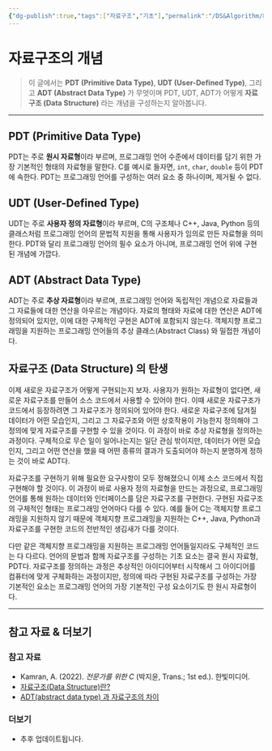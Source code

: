 ```yaml
---
{"dg-publish":true,"tags":["자료구조","기초"],"permalink":"/DS&Algorithm/Data Structure Intro/","dgPassFrontmatter":true,"created":"2024-08-01T01:32:10.000+09:00","updated":"2024-08-02T18:51:24.872+09:00"}
---
```




# 자료구조의 개념

> 이 글에서는 **PDT (Primitive Data Type)**, **UDT (User-Defined Type)**, 그리고 **ADT (Abstract Data Type)** 가 무엇이며 PDT, UDT, ADT가 어떻게 **자료구조 (Data Structure)** 라는 개념을 구성하는지 알아봅니다.

---

## PDT (Primitive Data Type)
PDT는 주로 **원시 자료형**이라 부르며, 프로그래밍 언어 수준에서 데이터를 담기 위한 가장 기본적인 형태의 자료형을 말한다. C를 예시로 들자면, `int`, `char`, `double` 등이 PDT에 속한다. PDT는 프로그래밍 언어를 구성하는 여러 요소 중 하나이며, 제거될 수 없다.

## UDT (User-Defined Type)
UDT는 주로 **사용자 정의 자료형**이라 부르며, C의 구조체나 C++, Java, Python 등의 클래스처럼 프로그래밍 언어의 문법적 지원을 통해 사용자가 임의로 만든 자료형을 의미한다. PDT와 달리 프로그래밍 언어의 필수 요소가 아니며, 프로그래밍 언어 위에 구현된 개념에 가깝다.

## ADT (Abstract Data Type)
ADT는 주로 **추상 자료형**이라 부르며, 프로그래밍 언어와 독립적인 개념으로 자료들과 그 자료들에 대한 연산을 아우르는 개념이다. 자료의 형태와 자료에 대한 연산은 ADT에 정의되어 있지만, 이에 대한 구체적인 구현은 ADT에 포함되지 않는다. 객체지향 프로그래밍을 지원하는 프로그래밍 언어들의 추상 클래스(Abstract Class) 와 밀접한 개념이다.

## 자료구조 (Data Structure) 의 탄생
이제 새로운 자료구조가 어떻게 구현되는지 보자. 사용자가 원하는 자료형이 없다면, 새로운 자료구조를 만들어 소스 코드에서 사용할 수 있어야 한다. 이때 새로운 자료구조가 코드에서 등장하려면 그 자료구조가 정의되어 있어야 한다. 새로운 자료구조에 담겨질 데이터가 어떤 모습인지, 그리고 그 자료구조와 어떤 상호작용이 가능한지 정의해야 그 정의에 맞게 자료구조를 구현할 수 있을 것이다. 이 과정이 바로 추상 자료형을 정의하는 과정이다. 구체적으로 무슨 일이 일어나는지는 일단 관심 밖이지만, 데이터가 어떤 모습인지, 그리고 어떤 연산을 했을 때 어떤 종류의 결과가 도출되어야 하는지 분명하게 정하는 것이 바로 ADT다.

자료구조를 구현하기 위해 필요한 요구사항이 모두 정해졌으니 이제 소스 코드에서 직접 구현해야 할 것이다. 이 과정이 바로 사용자 정의 자료형을 만드는 과정으로, 프로그래밍 언어를 통해 원하는 데이터와 인터페이스를 담은 자료구조를 구현한다. 구현된 자료구조의 구체적인 형태는 프로그래밍 언어마다 다를 수 있다. 예를 들어 C는 객체지향 프로그래밍을 지원하지 않기 때문에 객체지향 프로그래밍을 지원하는 C++, Java, Python과 자료구조를 구현한 코드의 전반적인 생김새가 다를 것이다. 

다만 같은 객체지향 프로그래밍을 지원하는 프로그래밍 언어들일지라도 구체적인 코드는 다 다르다. 언어의 문법과 함께 자료구조를 구성하는 기초 요소는 결국 원시 자료형, PDT다. 자료구조를 정의하는 과정은 추상적인 아이디어부터 시작해서 그 아이디어를 컴퓨터에 맞게 구체화하는 과정이지만, 정의에 따라 구현된 자료구조를 구성하는 가장 기본적인 요소는 프로그래밍 언어의 가장 기본적인 구성 요소이기도 한 원시 자료형이다.

---

## 참고 자료 & 더보기

### 참고 자료
+ Kamran, A. (2022). _전문가를 위한 C_ (박지윤, Trans.; 1st ed.). 한빛미디어.
+ [자료구조(Data Structure)란?](https://okeybox.tistory.com/176)
+ [ADT(abstract data type) 과 자료구조의 차이](https://velog.io/@lky9303/ADTabstract-data-type-과-자료구조의-차이-feat.배열-리스트)

### 더보기
+ 추후 업데이트됩니다.